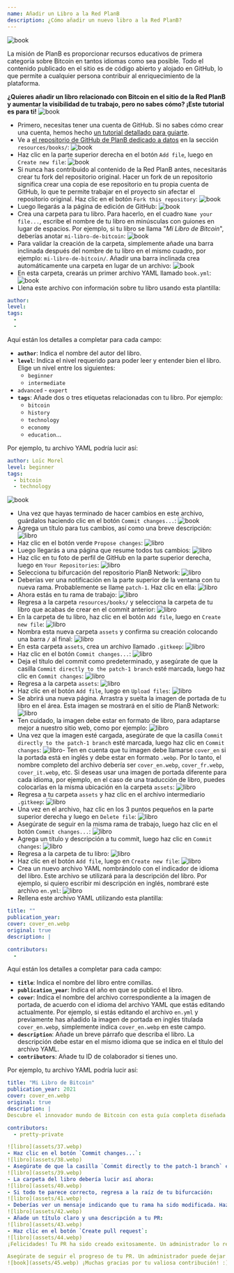 ```yaml
---
name: Añadir un Libro a la Red PlanB
description: ¿Cómo añadir un nuevo libro a la Red PlanB?
---
```

![book](assets/cover.webp)

La misión de PlanB es proporcionar recursos educativos de primera categoría sobre Bitcoin en tantos idiomas como sea posible. Todo el contenido publicado en el sitio es de código abierto y alojado en GitHub, lo que permite a cualquier persona contribuir al enriquecimiento de la plataforma.

**¿Quieres añadir un libro relacionado con Bitcoin en el sitio de la Red PlanB y aumentar la visibilidad de tu trabajo, pero no sabes cómo? ¡Este tutorial es para ti!**
![book](assets/01.webp)
- Primero, necesitas tener una cuenta de GitHub. Si no sabes cómo crear una cuenta, hemos hecho [un tutorial detallado para guiarte](https://planb.network/tutorials/others/create-github-account).
- Ve a [el repositorio de GitHub de PlanB dedicado a datos](https://github.com/DecouvreBitcoin/sovereign-university-data/tree/dev/resources/books) en la sección `resources/books/`:
![book](assets/02.webp)
- Haz clic en la parte superior derecha en el botón `Add file`, luego en `Create new file`:
![book](assets/03.webp)
- Si nunca has contribuido al contenido de la Red PlanB antes, necesitarás crear tu fork del repositorio original. Hacer un fork de un repositorio significa crear una copia de ese repositorio en tu propia cuenta de GitHub, lo que te permite trabajar en el proyecto sin afectar el repositorio original. Haz clic en el botón `Fork this repository`:
![book](assets/04.webp)
- Luego llegarás a la página de edición de GitHub:
![book](assets/05.webp)
- Crea una carpeta para tu libro. Para hacerlo, en el cuadro `Name your file...`, escribe el nombre de tu libro en minúsculas con guiones en lugar de espacios. Por ejemplo, si tu libro se llama "*Mi Libro de Bitcoin*", deberías anotar `mi-libro-de-bitcoin`:
![book](assets/06.webp)
- Para validar la creación de la carpeta, simplemente añade una barra inclinada después del nombre de tu libro en el mismo cuadro, por ejemplo: `mi-libro-de-bitcoin/`. Añadir una barra inclinada crea automáticamente una carpeta en lugar de un archivo:
![book](assets/07.webp)
- En esta carpeta, crearás un primer archivo YAML llamado `book.yml`:
![book](assets/08.webp)
- Llena este archivo con información sobre tu libro usando esta plantilla:

```yaml
author: 
level: 
tags:
  - 
  - 
```

Aquí están los detalles a completar para cada campo:
- **`author`**: Indica el nombre del autor del libro.
- **`level`**: Indica el nivel requerido para poder leer y entender bien el libro. Elige un nivel entre los siguientes:
	- `beginner`
	- `intermediate`
- `advanced` - `expert`
- **`tags`**: Añade dos o tres etiquetas relacionadas con tu libro. Por ejemplo:
    - `bitcoin`
    - `history`
    - `technology`
    - `economy`
    - `education`...

Por ejemplo, tu archivo YAML podría lucir así:

```yaml
author: Loïc Morel
level: beginner
tags:
  - bitcoin
  - technology
```

![book](assets/09.webp)
- Una vez que hayas terminado de hacer cambios en este archivo, guárdalos haciendo clic en el botón `Commit changes...`:
![book](assets/10.webp)
- Agrega un título para tus cambios, así como una breve descripción: ![libro](assets/11.webp)
- Haz clic en el botón verde `Propose changes`:
![libro](assets/12.webp)
- Luego llegarás a una página que resume todos tus cambios:
![libro](assets/13.webp)
- Haz clic en tu foto de perfil de GitHub en la parte superior derecha, luego en `Your Repositories`:
![libro](assets/14.webp)
- Selecciona tu bifurcación del repositorio PlanB Network:
![libro](assets/15.webp)
- Deberías ver una notificación en la parte superior de la ventana con tu nueva rama. Probablemente se llame `patch-1`. Haz clic en ella:
![libro](assets/16.webp)
- Ahora estás en tu rama de trabajo:
![libro](assets/17.webp)
- Regresa a la carpeta `resources/books/` y selecciona la carpeta de tu libro que acabas de crear en el commit anterior:
![libro](assets/18.webp)
- En la carpeta de tu libro, haz clic en el botón `Add file`, luego en `Create new file`:
![libro](assets/19.webp)
- Nombra esta nueva carpeta `assets` y confirma su creación colocando una barra `/` al final:
![libro](assets/20.webp)
- En esta carpeta `assets`, crea un archivo llamado `.gitkeep`:
![libro](assets/21.webp)
- Haz clic en el botón `Commit changes...`:
![libro](assets/22.webp)
- Deja el título del commit como predeterminado, y asegúrate de que la casilla `Commit directly to the patch-1 branch` esté marcada, luego haz clic en `Commit changes`:
![libro](assets/23.webp)
- Regresa a la carpeta `assets`:
![libro](assets/24.webp)
- Haz clic en el botón `Add file`, luego en `Upload files`:
![libro](assets/25.webp)
- Se abrirá una nueva página. Arrastra y suelta la imagen de portada de tu libro en el área. Esta imagen se mostrará en el sitio de PlanB Network:
![libro](assets/26.webp)
- Ten cuidado, la imagen debe estar en formato de libro, para adaptarse mejor a nuestro sitio web, como por ejemplo:
![libro](assets/27.webp)
- Una vez que la imagen esté cargada, asegúrate de que la casilla `Commit directly to the patch-1 branch` esté marcada, luego haz clic en `Commit changes`:
![libro](assets/28.webp)- Ten en cuenta que tu imagen debe llamarse `cover_en` si la portada está en inglés y debe estar en formato `.webp`. Por lo tanto, el nombre completo del archivo debería ser `cover_en.webp`, `cover_fr.webp`, `cover_it.webp`, etc. Si deseas usar una imagen de portada diferente para cada idioma, por ejemplo, en el caso de una traducción de libro, puedes colocarlas en la misma ubicación en la carpeta `assets`:
![libro](assets/29.webp)
- Regresa a tu carpeta `assets` y haz clic en el archivo intermediario `.gitkeep`:
![libro](assets/30.webp)
- Una vez en el archivo, haz clic en los 3 puntos pequeños en la parte superior derecha y luego en `Delete file`:
![libro](assets/31.webp)
- Asegúrate de seguir en la misma rama de trabajo, luego haz clic en el botón `Commit changes...`:
![libro](assets/32.webp)
- Agrega un título y descripción a tu commit, luego haz clic en `Commit changes`:
![libro](assets/33.webp)
- Regresa a la carpeta de tu libro: ![libro](assets/34.webp)
- Haz clic en el botón `Add file`, luego en `Create new file`:
![libro](assets/35.webp)
- Crea un nuevo archivo YAML nombrándolo con el indicador de idioma del libro. Este archivo se utilizará para la descripción del libro. Por ejemplo, si quiero escribir mi descripción en inglés, nombraré este archivo `en.yml`:
![libro](assets/36.webp)
- Rellena este archivo YAML utilizando esta plantilla:
```yaml
title: ""
publication_year: 
cover: cover_en.webp
original: true
description: |

contributors:
  - 
```

Aquí están los detalles a completar para cada campo:
- **`title`**: Indica el nombre del libro entre comillas.
- **`publication_year`**: Indica el año en que se publicó el libro.
- **`cover`**: Indica el nombre del archivo correspondiente a la imagen de portada, de acuerdo con el idioma del archivo YAML que estás editando actualmente. Por ejemplo, si estás editando el archivo `en.yml` y previamente has añadido la imagen de portada en inglés titulada `cover_en.webp`, simplemente indica `cover_en.webp` en este campo.
- **`description`**: Añade un breve párrafo que describa el libro. La descripción debe estar en el mismo idioma que se indica en el título del archivo YAML.
- **`contributors`**: Añade tu ID de colaborador si tienes uno.

Por ejemplo, tu archivo YAML podría lucir así:

```yaml
title: "Mi Libro de Bitcoin"
publication_year: 2021
cover: cover_en.webp
original: true
description: |
Descubre el innovador mundo de Bitcoin con esta guía completa diseñada para principiantes. Mi Libro de Bitcoin desmitifica las complejidades de Bitcoin, proporcionando una introducción clara y concisa de cómo funciona el protocolo. Desde su tecnología revolucionaria hasta su posible impacto en la economía global, este libro ofrece perspectivas valiosas y conocimiento práctico. Perfecto para aquellos nuevos en Bitcoin, cubre los fundamentos, consejos de seguridad y el futuro de las finanzas digitales. Sumérgete en el futuro del dinero y empodérate con el conocimiento para navegar la era digital con confianza.

contributors:
  - pretty-private

![libro](assets/37.webp)
- Haz clic en el botón `Commit changes...`:
![libro](assets/38.webp)
- Asegúrate de que la casilla `Commit directly to the patch-1 branch` esté marcada, añade un título, luego haz clic en `Commit changes`:
![libro](assets/39.webp)
- La carpeta del libro debería lucir así ahora:
![libro](assets/40.webp)
- Si todo te parece correcto, regresa a la raíz de tu bifurcación:
![libro](assets/41.webp)
- Deberías ver un mensaje indicando que tu rama ha sido modificada. Haz clic en el botón `Compare & pull request`:
![libro](assets/42.webp)
- Añade un título claro y una descripción a tu PR:
![libro](assets/43.webp)
- Haz clic en el botón `Create pull request`:
![libro](assets/44.webp)
¡Felicidades! Tu PR ha sido creado exitosamente. Un administrador lo revisará ahora y, si todo está en orden, lo fusionará en el repositorio principal de la Red PlanB. Deberías ver tu libro aparecer en el sitio web unos días después.

Asegúrate de seguir el progreso de tu PR. Un administrador puede dejar un comentario solicitando información adicional. Mientras tu PR no esté validado, puedes verlo en la pestaña `Pull requests` en el repositorio de GitHub de la Red PlanB.
![book](assets/45.webp) ¡Muchas gracias por tu valiosa contribución! :)